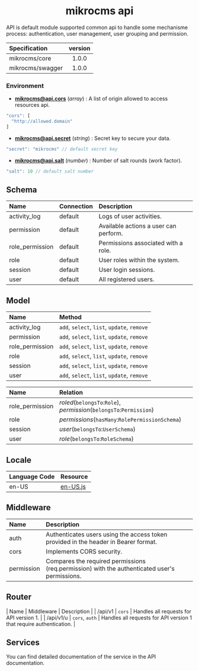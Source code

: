 <h1  align="center">mikrocms api</h1>

API is default module supported common api to handle some mechanisme process: authentication, user management, user grouping and permission.

| Specification | version |
|:--|:--:|
| mikrocms/core | 1.0.0 |
| mikrocms/swagger | 1.0.0 |


### Environment

-  **mikrocms@api.cors** (*array*) : A list of origin allowed to access resources api.

```js
"cors": [
  "http://allowed.domain"
]
```

- **mikrocms@api.secret** (*string*) : Secret key to secure your data.

```js
"secret": "mikrocms" // default secret key
```

- **mikrocms@api.salt** (*number*) : Number of salt rounds (work factor).

```js
"salt": 10 // default salt number
```

## Schema

| Name | Connection | Description |
|:--|:--|:--|
| activity_log | default | Logs of user activities. |
| permission | default | Available actions a user can perform. |
| role_permission | default | Permissions associated with a role. |
| role | default | User roles within the system. |
| session | default | User login sessions. |
| user | default | All registered users. |

## Model
    
| Name | Method |
|:--|:--|
| activity_log | `add`, `select`, `list`, `update`, `remove` |
| permission | `add`, `select`, `list`, `update`, `remove` |
| role_permission | `add`, `select`, `list`, `update`, `remove` |
| role | `add`, `select`, `list`, `update`, `remove` |
| session | `add`, `select`, `list`, `update`, `remove` |
| user | `add`, `select`, `list`, `update`, `remove` |

| Name | Relation |
|:--|:--|
| role_permission | *roled*(`belongsTo`:`Role`), *permission*(`belongsTo`:`Permission`) |
| role | *permissions*(`hasMany`:`RolePermissionSchema`) |
| session | *user*(`belongsTo`:`UserSchema`) |
| user | *role*(`belongsTo`:`RoleSchema`) |

## Locale

| Language Code | Resource |
|:--|:--|
| en-US | [en-US.js](./locales/en-US.js) |

## Middleware

| Name | Description |
|:--|:--|
| auth | Authenticates users using the access token provided in the header in Bearer format. |
| cors | Implements CORS security. |
| permission | Compares the required permissions (req.permission) with the authenticated user's permissions. |

## Router

| Name | Middleware | Description |
| /api/v1 | `cors` | Handles all requests for API version 1. |
| /api/v1/u | `cors`, `auth` | Handles all requests for API version 1 that require authentication. |

## Services

You can find detailed documentation of the service in the API documentation.
